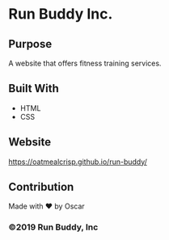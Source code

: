 
# Run Buddy Inc.


## Purpose
A website that offers fitness training services. 

## Built With
* HTML
* CSS

## Website
https://oatmealcrisp.github.io/run-buddy/

## Contribution
Made with ❤️ by Oscar

### ©️2019 Run Buddy, Inc 
